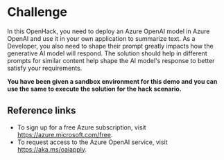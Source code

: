 <h1> Challenge</h1> 

In this OpenHack, you need to deploy an Azure OpenAI model in Azure OpenAI and use it in your own application to summarize text. As a Developer, you also need to shape their prompt greatly impacts how the generative AI model will respond. The solution should help in different prompts for similar content help shape the AI model's response to better satisfy your requirements.

<b>You have been given a sandbox environment for this demo and you can use the same to execute the solution for the hack scenario.</b>

<h2>Reference links</h2>

- To sign up for a free Azure subscription, visit https://azure.microsoft.com/free.
- To request access to the Azure OpenAI service, visit https://aka.ms/oaiapply.
